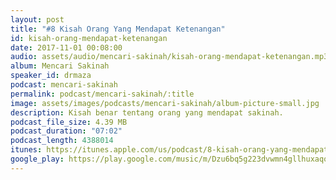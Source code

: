 ```yaml
---
layout: post
title: "#8 Kisah Orang Yang Mendapat Ketenangan"
id: kisah-orang-mendapat-ketenangan
date: 2017-11-01 00:08:00
audio: assets/audio/mencari-sakinah/kisah-orang-mendapat-ketenangan.mp3
album: Mencari Sakinah
speaker_id: drmaza
podcast: mencari-sakinah
permalink: podcast/mencari-sakinah/:title
image: assets/images/podcasts/mencari-sakinah/album-picture-small.jpg
description: Kisah benar tentang orang yang mendapat sakinah.
podcast_file_size: 4.39 MB
podcast_duration: "07:02"
podcast_length: 4388014
itunes: https://itunes.apple.com/us/podcast/8-kisah-orang-yang-mendapat-ketenangan/id1312701517?i=1000394721883
google_play: https://play.google.com/music/m/Dzu6bq5g223dvwmn4gllhuxaqom?t=8_Kisah_Orang_Yang_Mendapat_Ketenangan-Mencari_Sakinah
--- 
```

